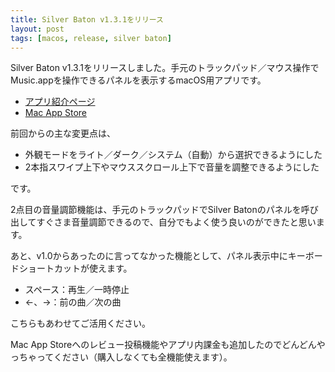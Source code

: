```yaml
---
title: Silver Baton v1.3.1をリリース
layout: post
tags: [macos, release, silver baton]
---
```


Silver Baton v1.3.1をリリースしました。手元のトラックパッド／マウス操作でMusic.appを操作できるパネルを表示するmacOS用アプリです。

- [アプリ紹介ページ](/mac/silver-baton/index.html)
- [Mac App Store](https://apps.apple.com/jp/app/silver-baton/id1501844023?mt=12)

前回からの主な変更点は、

- 外観モードをライト／ダーク／システム（自動）から選択できるようにした
- 2本指スワイプ上下やマウススクロール上下で音量を調整できるようにした

です。

2点目の音量調節機能は、手元のトラックパッドでSilver Batonのパネルを呼び出してすぐさま音量調節できるので、自分でもよく使う良いのができたと思います。

あと、v1.0からあったのに言ってなかった機能として、パネル表示中にキーボードショートカットが使えます。

- スペース：再生／一時停止
- ←、→：前の曲／次の曲

こちらもあわせてご活用ください。

Mac App Storeへのレビュー投稿機能やアプリ内課金も追加したのでどんどんやっちゃってください（購入しなくても全機能使えます）。